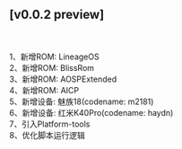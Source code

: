 ## [v0.0.2 preview]
<br><br>
1、新增ROM: LineageOS  
2、新增ROM: BlissRom  
3、新增ROM: AOSPExtended  
4、新增ROM: AICP  
5、新增设备: 魅族18(codename: m2181)  
6、新增设备: 红米K40Pro(codename: haydn)  
7、引入Platform-tools  
8、优化脚本运行逻辑  
<br><br>